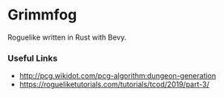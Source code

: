 # Grimmfog

Roguelike written in Rust with Bevy.

### Useful Links

* http://pcg.wikidot.com/pcg-algorithm:dungeon-generation
* https://rogueliketutorials.com/tutorials/tcod/2019/part-3/
